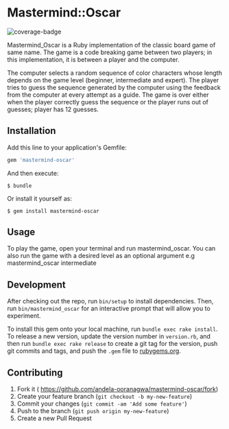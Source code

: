 # Mastermind::Oscar
![coverage-badge](https://cdn.rawgit.com/andela-ooranagwa/mastermind-oscar/master/coverage/coverage.svg)

Mastermind_Oscar is a Ruby implementation of the classic board game of same name. The game is a code breaking game between two players; in this implementation, it is between a player and the computer.

The computer selects a random sequence of color characters whose length depends on the game level (beginner, intermediate and expert). The player tries to guess the sequence generated by the computer using the feedback from the computer at every attempt as a guide.
The game is over either when the player correctly guess the sequence or the player runs out of guesses; player has 12 guesses.

## Installation

Add this line to your application's Gemfile:

```ruby
gem 'mastermind-oscar'
```

And then execute:

    $ bundle

Or install it yourself as:

    $ gem install mastermind-oscar

## Usage

To play the game, open your terminal and run mastermind_oscar. You can also run the game with a desired level as an optional argument e.g mastermind_oscar intermediate

## Development

After checking out the repo, run `bin/setup` to install dependencies. Then, run `bin/mastermind_oscar` for an interactive prompt that will allow you to experiment.

To install this gem onto your local machine, run `bundle exec rake install`. To release a new version, update the version number in `version.rb`, and then run `bundle exec rake release` to create a git tag for the version, push git commits and tags, and push the `.gem` file to [rubygems.org](https://rubygems.org).

## Contributing

1. Fork it ( https://github.com/andela-ooranagwa/mastermind-oscar/fork)
2. Create your feature branch (`git checkout -b my-new-feature`)
3. Commit your changes (`git commit -am 'Add some feature'`)
4. Push to the branch (`git push origin my-new-feature`)
5. Create a new Pull Request
